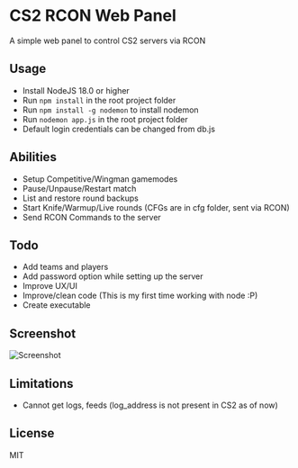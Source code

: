 # CS2 RCON Web Panel

A simple web panel to control CS2 servers via RCON

## Usage
- Install NodeJS 18.0 or higher
- Run `npm install` in the root project folder
- Run `npm install -g nodemon` to install nodemon
- Run `nodemon app.js` in the root project folder
- Default login credentials can be changed from db.js

## Abilities 

- Setup Competitive/Wingman gamemodes
- Pause/Unpause/Restart match
- List and restore round backups
- Start Knife/Warmup/Live rounds (CFGs are in cfg folder, sent via RCON)
- Send RCON Commands to the server

## Todo

- Add teams and players
- Add password option while setting up the server
- Improve UX/UI
- Improve/clean code (This is my first time working with node :P)
- Create executable

## Screenshot

![Screenshot](https://github.com/shobhit-pathak/cs2-rcon-panel/blob/master/panel_screenshot.PNG)

## Limitations

- Cannot get logs, feeds (log_address is not present in CS2 as of now)

## License

MIT
